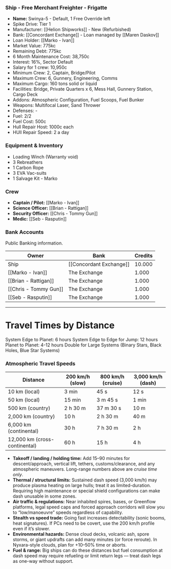 ### Ship - Free Merchant Freighter - Frigatte
- **Name:** Swinya-5 - Default, 1 Free Override left
- Spike Drive: Tier 1
- Manufacturer: [[Helion Shipworks]] - New (Refurbished)
- Bank: [[Concordant Exchange]] - Loan managed by [[Maren Daskov]]
- Loan Holder: [[Marko - Ivan]]
- Market Value: 775kc
- Remaining Debt: 775kc
- 6 Month Maintenance Cost: 38,750c
- Interest: 16%, Sector Default
- Salary for 1 crew: 10,950c
- Minimum Crew: 2, Captain, Bridge/Pilot
- Maximum Crew: 6, Gunnery, Engineering, Comms
- Maximum Cargo: 160 tons solid or liquid
- Facilities: Bridge, Private Quarters x 6, Mess Hall, Gunnery Station, Cargo Deck
- Addons: Atmospheric Configuration, Fuel Scoops, Fuel Bunker
- Weapons: Multifocal Laser, Sand Thrower
- Defenses: -
- Fuel: 2/2
- Fuel Cost: 500c
- Hull Repair Host: 1000c each
- HUll Repair Speed: 2 a day

### Equipment & Inventory
* Loading Winch (Warranty void)
* 3 Rebreathers
* 1 Carbon Rope
* 3 EVA Vac-suits
* 1 Salvage Kit - Marko

### Crew
* **Captain / Pilot:** [[Marko - Ivan]] 
* **Science Officer:** [[Brian - Rattigan]]
* **Security Officer:** [[Chris - Tommy Gun]]
* **Medic:** [[Seb - Rasputin]]

### Bank Accounts
Public Banking information.

| Owner                 | Bank                    | Credits |
| --------------------- | ----------------------- | ------- |
| Ship                  | [[Concordant Exchange]] | 10.000  |
| [[Marko - Ivan]]      | The Exchange            | 1.000   |
| [[Brian - Rattigan]]  | The Exchange            | 1.000   |
| [[Chris - Tommy Gun]] | The Exchange            | 1.000   |
| [[Seb - Rasputin]]    | The Exchange            | 1.000   |

---
# Travel Times by Distance

System Edge to Planet: 6 hours
System Edge to Edge for Jump: 12 hours
Planet to Planet: 4-12 hours
Double for Large Systems (Binary Stars, Black Holes, Blue Star Systems)

### Atmospheric Travel Speeds

| Distance                      | 200 km/h (slow) | 800 km/h (cruise) | 3,000 km/h (dash) |
| ----------------------------- | --------------- | ----------------- | ----------------- |
| 10 km (local)                 | 3 min           | 45 s              | 12 s              |
| 50 km (local)                 | 15 min          | 3 m 45 s          | 1 min             |
| 500 km (country)              | 2 h 30 m        | 37 m 30 s         | 10 m              |
| 2,000 km (country)            | 10 h            | 2 h 30 m          | 40 m              |
| 6,000 km (continental)        | 30 h            | 7 h 30 m          | 2 h               |
| 12,000 km (cross-continental) | 60 h            | 15 h              | 4 h               |
- **Takeoff / landing / holding time:** Add 15–90 minutes for descent/approach, vertical lift, tethers, customs/clearance, and any atmospheric maneuvers. Long-range numbers above are _cruise time only_.
- **Thermal / structural limits:** Sustained dash speed (3,000 km/h) may produce plasma heating on large hulls; treat it as limited-duration. Requiring high maintenance or special shield configurations can make dash unusable in some zones.
- **Air traffic & regulations:** Near inhabited spires, bases, or Greenflow platforms, legal speed caps and forced approach corridors will slow you to “low/manoeuvre” speeds regardless of capability.
- **Stealth vs speed trade:** Going fast increases detectability (sonic booms, heat signatures). If PCs need to be covert, use the 200 km/h profile even if it’s slower.
- **Environmental hazards:** Dense cloud decks, volcanic ash, spore storms, or giant updrafts can add many minutes (or force reroute). In Nyxara-style clouds, plan for +10–50% time or aborts.
- **Fuel & range:** Big ships can do these distances but fuel consumption at dash speed may require refueling or limit return legs — treat dash legs as one-way without support.